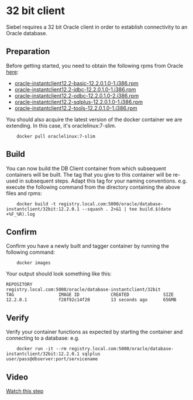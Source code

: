 # 32 bit client

Siebel requires a 32 bit Oracle client in order to establish connectivity to an Oracle database.

## Preparation

Before getting started, you need to obtain the following rpms from Oracle [here](http://www.oracle.com/technetwork/topics/linuxsoft-082809.html):

* [oracle-instantclient12.2-basic-12.2.0.1.0-1.i386.rpm](http://download.oracle.com/otn/linux/instantclient/122010/oracle-instantclient12.2-basic-12.2.0.1.0-1.i386.rpm)
* [oracle-instantclient12.2-jdbc-12.2.0.1.0-1.i386.rpm](http://download.oracle.com/otn/linux/instantclient/122010/oracle-instantclient12.2-jdbc-12.2.0.1.0-1.i386.rpm)
* [oracle-instantclient12.2-odbc-12.2.0.1.0-2.i386.rpm](http://download.oracle.com/otn/linux/instantclient/122010/oracle-instantclient12.2-odbc-12.2.0.1.0-2.i386.rpm)
* [oracle-instantclient12.2-sqlplus-12.2.0.1.0-1.i386.rpm](http://download.oracle.com/otn/linux/instantclient/122010/oracle-instantclient12.2-sqlplus-12.2.0.1.0-1.i386.rpm)
* [oracle-instantclient12.2-tools-12.2.0.1.0-1.i386.rpm](http://download.oracle.com/otn/linux/instantclient/122010/oracle-instantclient12.2-tools-12.2.0.1.0-1.i386.rpm)

You should also acquire the latest version of the docker container we are extending. In this case, it's oraclelinux:7-slim.

```
    docker pull oraclelinux:7-slim
```

## Build

You can now build the DB Client container from which subsequent containers will be built. The tag that you give to this container will be re-used in subsequent steps. Adapt this tag for your naming conventions. e.g. execute the following command from the directory containing the above files and rpms:

```
    docker build -t registry.local.com:5000/oracle/database-instantclient/32bit:12.2.0.1 --squash . 2>&1 | tee build.$(date +%F_%R).log
```

## Confirm

Confirm you have a newly built and tagger container by running the following command:

```
    docker images
```
Your output should look something like this:
```
REPOSITORY                                                    
registry.local.com:5000/oracle/database-instantclient/32bit   
TAG                 IMAGE ID            CREATED             SIZE
12.2.0.1            f28f92c14f20        13 seconds ago      656MB

```

## Verify

Verify your container functions as expected by starting the container and connecting to a database: e.g.

```
    docker run -it --rm registry.local.com:5000/oracle/database-instantclient/32bit:12.2.0.1 sqlplus user/pass@dbserver:port/servicename
```
## Video

[Watch this step](https://www.youtube.com/watch?v=MvETSsryqok&t=2145s)